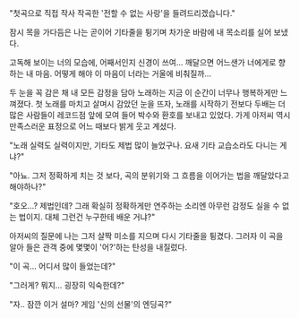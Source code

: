"첫곡으로 직접 작사 작곡한 '전할 수 없는 사랑'을 들려드리겠습니다." 

잠시 목을 가다듬은 나는 곧이어 기타줄을 튕기며 차가운 바람에 내 목소리를 실어 보냈다. 

고독해 보이는 너의 모습에, 어째서인지 신경이 쓰여... 
깨달으면 어느샌가 너에게로 향하는 내 마음. 
어떻게 해야 이 마음이 너라는 거울에 비춰질까... 

두 눈을 꼭 감은 채 내 모든 감정을 담아 노래하는 지금 이 순간이 너무나 행복하게만 느껴졌다. 
첫 노래를 마치고 살며시 감았던 눈을 뜨자, 노래를 시작하기 전보다 두배는 더 많은 사람들이 레코드점 앞에 모여 들어 박수와 환호를 보내고 있었다. 
가게 아저씨 역시 만족스러운 표정으로 어느 때보다 밝게 웃고 계셨다. 

"노래 실력도 실력이지만, 기타도 제법 많이 늘었구나. 요새 기타 교습소라도 다니는 게냐?" 

"아뇨. 그저 정확하게 치는 것 보다, 곡의 분위기와 그 흐름을 이어가는 법을 깨달았다고 해야하나?" 

"호오...? 제법인데? 그래 확실히 정확하게만 연주하는 소리엔 아무런 감정도 실을 수 없는 법이지. 대체 그런건 누구한테 배운 거냐?" 

아저씨의 질문에 나는 그저 살짝 미소를 지으며 다시 기타줄을 튕겼다. 
그러자 이 곡을 알아 들은 관객 중에 몇몇이 '어?'하는 탄성을 내질렀다. 

"이 곡... 어디서 많이 들었는데?" 

"그러게? 뭐지... 굉장히 익숙한데?" 

"자.. 잠깐 이거 설마? 게임 '신의 선물'의 엔딩곡?" 